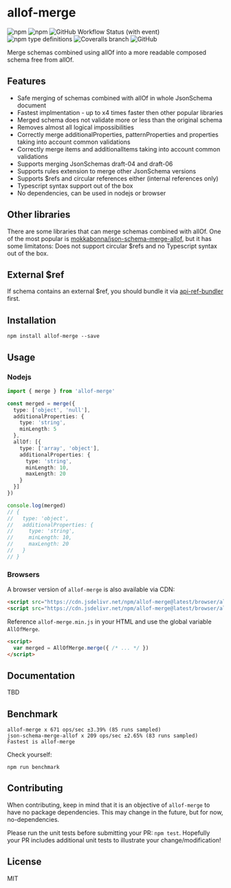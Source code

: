 # allof-merge
<img alt="npm" src="https://img.shields.io/npm/v/allof-merge"> <img alt="npm" src="https://img.shields.io/npm/dm/allof-merge?label=npm"> ![GitHub Workflow Status (with event)](https://img.shields.io/github/actions/workflow/status/udamir/allof-merge/ci.yml)
 <img alt="npm type definitions" src="https://img.shields.io/npm/types/allof-merge"> ![Coveralls branch](https://img.shields.io/coverallsCoverage/github/udamir/allof-merge) <img alt="GitHub" src="https://img.shields.io/github/license/udamir/allof-merge">

Merge schemas combined using allOf into a more readable composed schema free from allOf.

## Features
- Safe merging of schemas combined with allOf in whole JsonSchema document
- Fastest implmentation - up to x4 times faster then other popular libraries
- Merged schema does not validate more or less than the original schema
- Removes almost all logical impossibilities
- Correctly merge additionalProperties, patternProperties and properties taking into account common validations
- Correctly merge items and additionalItems taking into account common validations
- Supports merging JsonSchemas draft-04 and draft-06
- Supports rules extension to merge other JsonSchema versions
- Supports $refs and circular references either (internal references only)
- Typescript syntax support out of the box
- No dependencies, can be used in nodejs or browser

## Other libraries
There are some libraries that can merge schemas combined with allOf. One of the most popular is [mokkabonna/json-schema-merge-allof](https://www.npmjs.com/package/json-schema-merge-allof), but it has some limitatons: Does not support circular $refs and no Typescript syntax out of the box.

## External $ref
If schema contains an external $ref, you should bundle it via [api-ref-bundler](https://github.com/udamir/api-ref-bundler) first.

## Installation
```SH
npm install allof-merge --save
```

## Usage

### Nodejs
```ts
import { merge } from 'allof-merge'

const merged = merge({
  type: ['object', 'null'],
  additionalProperties: {
    type: 'string',
    minLength: 5
  },
  allOf: [{
    type: ['array', 'object'],
    additionalProperties: {
      type: 'string',
      minLength: 10,
      maxLength: 20
    }
  }]
})

console.log(merged)
// {
//   type: 'object',
//   additionalProperties: {
//     type: 'string',
//     minLength: 10,
//     maxLength: 20
//   }
// }

```

### Browsers

A browser version of `allof-merge` is also available via CDN:
```html
<script src="https://cdn.jsdelivr.net/npm/allof-merge@latest/browser/allof-merge.min.js"></script>
<script src="https://cdn.jsdelivr.net/npm/allof-merge@latest/browser/allof-merge.js"></script>
```

Reference `allof-merge.min.js` in your HTML and use the global variable `AllOfMerge`.
```HTML
<script>
  var merged = AllOfMerge.merge({ /* ... */ })
</script>
```

## Documentation

TBD

## Benchmark
```
allof-merge x 671 ops/sec ±3.39% (85 runs sampled)
json-schema-merge-allof x 209 ops/sec ±2.65% (83 runs sampled)
Fastest is allof-merge
```

Check yourself:
```SH
npm run benchmark
```


## Contributing
When contributing, keep in mind that it is an objective of `allof-merge` to have no package dependencies. This may change in the future, but for now, no-dependencies.

Please run the unit tests before submitting your PR: `npm test`. Hopefully your PR includes additional unit tests to illustrate your change/modification!

## License

MIT
